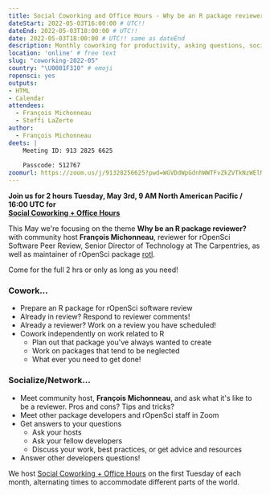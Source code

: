 ```yaml
---
title: Social Coworking and Office Hours - Why be an R package reviewer?
dateStart: 2022-05-03T16:00:00 # UTC!!
dateEnd: 2022-05-03T18:00:00 # UTC!!
date: 2022-05-03T18:00:00 # UTC!! same as dateEnd
description: Monthly coworking for productivity, asking questions, socializing
location: 'online' # free text
slug: "coworking-2022-05"
country: "\U0001F310" # emoji
ropensci: yes
outputs: 
- HTML
- Calendar 
attendees:
  - François Michonneau
  - Steffi LaZerte
author:
  - François Michonneau
deets: |
    Meeting ID: 913 2825 6625
    
    Passcode: 512767
zoomurl: https://zoom.us/j/91328256625?pwd=WGVDdWpGdnhWWTFvZkZVTkNzWElNQT09   
---
```


<!--
```{r}
d <- lubridate::ymd_hms("2022-05-03 09:00:00", tz = "America/Vancouver")
lubridate::with_tz(d, "UTC")
```
-->

**Join us for 2 hours Tuesday, May 3rd, 9 AM North American Pacific / 16:00 UTC for<br>[Social Coworking + Office Hours](/blog/2021/08/17/coworking-sessions/)**

This May we're focusing on the theme **Why be an R package reviewer?** with community host
**François Michonneau**, reviewer for rOpenSci Software Peer Review, Senior Director of Technology at The Carpentries, as well as maintainer of rOpenSci package [rotl](https://docs.ropensci.org/rotl/).

Come for the full 2 hrs or only as long as you need!

### Cowork...

- Prepare an R package for rOpenSci software review
- Already in review? Respond to reviewer comments!
- Already a reviewer? Work on a review you have scheduled!
- Cowork independently on work related to R
  - Plan out that package you've always wanted to create
  - Work on packages that tend to be neglected
  - What ever you need to get done!
  
### Socialize/Network...

- Meet community host, **François Michonneau**, and ask what it's like to be a reviewer. Pros and cons? Tips and tricks?
- Meet other package developers and rOpenSci staff in Zoom
- Get answers to your questions
  - Ask your hosts
  - Ask your fellow developers
  - Discuss your work, best practices, or get advice and resources
- Answer other developers questions!

We host [Social Coworking + Office Hours](/blog/2021/08/17/coworking-sessions/) on the first Tuesday of each month, alternating times to accommodate different parts of the world.